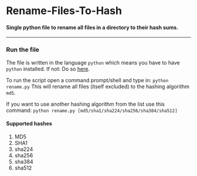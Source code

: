 # Rename-Files-To-Hash
#### Single python file to rename all files in a directory to their hash sums.

---

### Run the file
The file is written in the language `python` which means you have to have `python` installed.
If not: Do so [here](https://www.python.org/).

To run the script open a command prompt/shell and type in: `python rename.py`
This will rename all files (itself excluded) to the hashing algorithm `md5`.

If you want to use another hashing algorithm from the list use this command:
`python rename.py [md5/sha1/sha224/sha256/sha384/sha512]`

#### Supported hashes
1. MD5
2. SHA1
3. sha224
4. sha256
5. sha384
6. sha512
